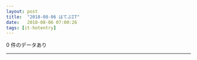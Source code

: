 ```yaml
---
layout: post
title:  "2018-08-06 はてぶIT"
date:   2018-08-06 07:00:26
tags: [it-hotentry]
---
```

0 件のデータあり

<hr>
